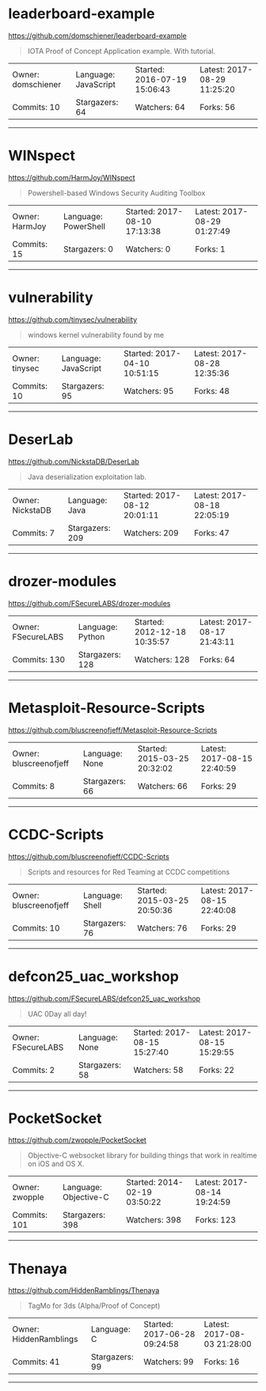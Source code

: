 # leaderboard-example

https://github.com/domschiener/leaderboard-example
<blockquote>
IOTA Proof of Concept Application example. With tutorial.
</blockquote>

<table>
<tr><td>Owner: domschiener</td>
    <td>Language: JavaScript</td>
    <td>Started: 2016-07-19 15:06:43</td>
    <td>Latest: 2017-08-29 11:25:20</td></tr>
<tr><td>Commits: 10</td>
    <td>Stargazers: 64</td>
    <td>Watchers: 64</td>
    <td>Forks: 56</td></tr>
</table>

---

# WINspect

https://github.com/HarmJoy/WINspect
<blockquote>
Powershell-based Windows Security Auditing Toolbox
</blockquote>

<table>
<tr><td>Owner: HarmJoy</td>
    <td>Language: PowerShell</td>
    <td>Started: 2017-08-10 17:13:38</td>
    <td>Latest: 2017-08-29 01:27:49</td></tr>
<tr><td>Commits: 15</td>
    <td>Stargazers: 0</td>
    <td>Watchers: 0</td>
    <td>Forks: 1</td></tr>
</table>

---

# vulnerability

https://github.com/tinysec/vulnerability
<blockquote>
windows kernel vulnerability found by me
</blockquote>

<table>
<tr><td>Owner: tinysec</td>
    <td>Language: JavaScript</td>
    <td>Started: 2017-04-10 10:51:15</td>
    <td>Latest: 2017-08-28 12:35:36</td></tr>
<tr><td>Commits: 10</td>
    <td>Stargazers: 95</td>
    <td>Watchers: 95</td>
    <td>Forks: 48</td></tr>
</table>

---

# DeserLab

https://github.com/NickstaDB/DeserLab
<blockquote>
Java deserialization exploitation lab.
</blockquote>

<table>
<tr><td>Owner: NickstaDB</td>
    <td>Language: Java</td>
    <td>Started: 2017-08-12 20:01:11</td>
    <td>Latest: 2017-08-18 22:05:19</td></tr>
<tr><td>Commits: 7</td>
    <td>Stargazers: 209</td>
    <td>Watchers: 209</td>
    <td>Forks: 47</td></tr>
</table>

---

# drozer-modules

https://github.com/FSecureLABS/drozer-modules
<blockquote>
<no description>
</blockquote>

<table>
<tr><td>Owner: FSecureLABS</td>
    <td>Language: Python</td>
    <td>Started: 2012-12-18 10:35:57</td>
    <td>Latest: 2017-08-17 21:43:11</td></tr>
<tr><td>Commits: 130</td>
    <td>Stargazers: 128</td>
    <td>Watchers: 128</td>
    <td>Forks: 64</td></tr>
</table>

---

# Metasploit-Resource-Scripts

https://github.com/bluscreenofjeff/Metasploit-Resource-Scripts
<blockquote>
<no description>
</blockquote>

<table>
<tr><td>Owner: bluscreenofjeff</td>
    <td>Language: None</td>
    <td>Started: 2015-03-25 20:32:02</td>
    <td>Latest: 2017-08-15 22:40:59</td></tr>
<tr><td>Commits: 8</td>
    <td>Stargazers: 66</td>
    <td>Watchers: 66</td>
    <td>Forks: 29</td></tr>
</table>

---

# CCDC-Scripts

https://github.com/bluscreenofjeff/CCDC-Scripts
<blockquote>
Scripts and resources for Red Teaming at CCDC competitions
</blockquote>

<table>
<tr><td>Owner: bluscreenofjeff</td>
    <td>Language: Shell</td>
    <td>Started: 2015-03-25 20:50:36</td>
    <td>Latest: 2017-08-15 22:40:08</td></tr>
<tr><td>Commits: 10</td>
    <td>Stargazers: 76</td>
    <td>Watchers: 76</td>
    <td>Forks: 29</td></tr>
</table>

---

# defcon25_uac_workshop

https://github.com/FSecureLABS/defcon25_uac_workshop
<blockquote>
UAC 0Day all day! 
</blockquote>

<table>
<tr><td>Owner: FSecureLABS</td>
    <td>Language: None</td>
    <td>Started: 2017-08-15 15:27:40</td>
    <td>Latest: 2017-08-15 15:29:55</td></tr>
<tr><td>Commits: 2</td>
    <td>Stargazers: 58</td>
    <td>Watchers: 58</td>
    <td>Forks: 22</td></tr>
</table>

---

# PocketSocket

https://github.com/zwopple/PocketSocket
<blockquote>
Objective-C websocket library for building things that work in realtime on iOS and OS X.
</blockquote>

<table>
<tr><td>Owner: zwopple</td>
    <td>Language: Objective-C</td>
    <td>Started: 2014-02-19 03:50:22</td>
    <td>Latest: 2017-08-14 19:24:59</td></tr>
<tr><td>Commits: 101</td>
    <td>Stargazers: 398</td>
    <td>Watchers: 398</td>
    <td>Forks: 123</td></tr>
</table>

---

# Thenaya

https://github.com/HiddenRamblings/Thenaya
<blockquote>
TagMo for 3ds (Alpha/Proof of Concept)
</blockquote>

<table>
<tr><td>Owner: HiddenRamblings</td>
    <td>Language: C</td>
    <td>Started: 2017-06-28 09:24:58</td>
    <td>Latest: 2017-08-03 21:28:00</td></tr>
<tr><td>Commits: 41</td>
    <td>Stargazers: 99</td>
    <td>Watchers: 99</td>
    <td>Forks: 16</td></tr>
</table>

---

